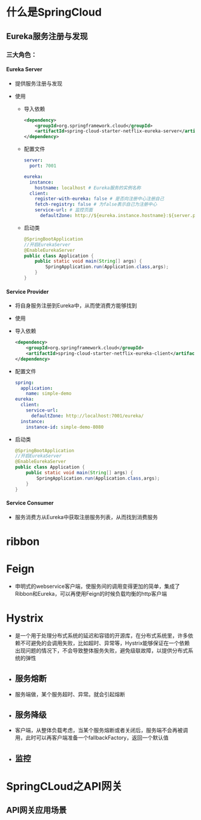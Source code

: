 #  什么是SpringCloud



## Eureka服务注册与发现

### 三大角色：

#### Eureka Server

* 提供服务注册与发现

* 使用

  * 导入依赖

    ~~~xml
    <dependency>
        <groupId>org.springframework.cloud</groupId>
        <artifactId>spring-cloud-starter-netflix-eureka-server</artifactId>
    </dependency>
    ~~~

  * 配置文件

    ~~~yml
    server:
      port: 7001
    
    eureka:
      instance:
        hostname: localhost # Eureka服务的实例名称
      client:
        register-with-eureka: false # 是否向注册中心注册自己
        fetch-registry: false # 为false表示自己为注册中心
        service-url: # 监控页面
          defaultZone: http://${eureka.instance.hostname}:${server.port}/eureka/
    ~~~

    

  * 启动类

    ~~~java
    @SpringBootApplication
    //开启EurekaServer
    @EnableEurekaServer
    public class Application {
        public static void main(String[] args) {
            SpringApplication.run(Application.class,args);
        }
    }
    ~~~

    


#### Service Provider

* 将自身服务注册到Eureka中，从而使消费方能够找到
* 使用
 * 导入依赖

    ~~~xml
    <dependency>
        <groupId>org.springframework.cloud</groupId>
        <artifactId>spring-cloud-starter-netflix-eureka-client</artifactId>
    </dependency>
    ~~~

  * 配置文件

    ~~~yml
    spring:
      application:
        name: simple-demo
    eureka:
      client:
        service-url:
          defaultZone: http://localhost:7001/eureka/
      instance:
        instance-id: simple-demo-8080
    ~~~
    
    

  * 启动类

    ~~~java
    @SpringBootApplication
    //开启EurekaServer
    @EnableEurekaServer
    public class Application {
        public static void main(String[] args) {
            SpringApplication.run(Application.class,args);
        }
    }
    ~~~


#### Service Consumer

* 服务消费方从Eureka中获取注册服务列表，从而找到消费服务

# ribbon

# Feign
* 申明式的webservice客户端，使服务间的调用变得更加的简单，集成了Ribbon和Eureka，可以再使用Feign的时候负载均衡的http客户端

# Hystrix

* 是一个用于处理分布式系统的延迟和容错的开源库，在分布式系统里，许多依赖不可避免的会调用失败，比如超时、异常等，Hystrix能够保证在一个依赖出现问题的情况下，不会导致整体服务失败，避免级联故障，以提供分布式系统的弹性

* ## 服务熔断

* 服务端做，某个服务超时、异常。就会引起熔断

* ## 服务降级

* 客户端，从整体负载考虑，当某个服务熔断或者关闭后，服务端不会再被调用，此时可以再客户端准备一个fallbackFactory，返回一个默认值

* ## 监控






# SpringCLoud之API网关

## API网关应用场景

